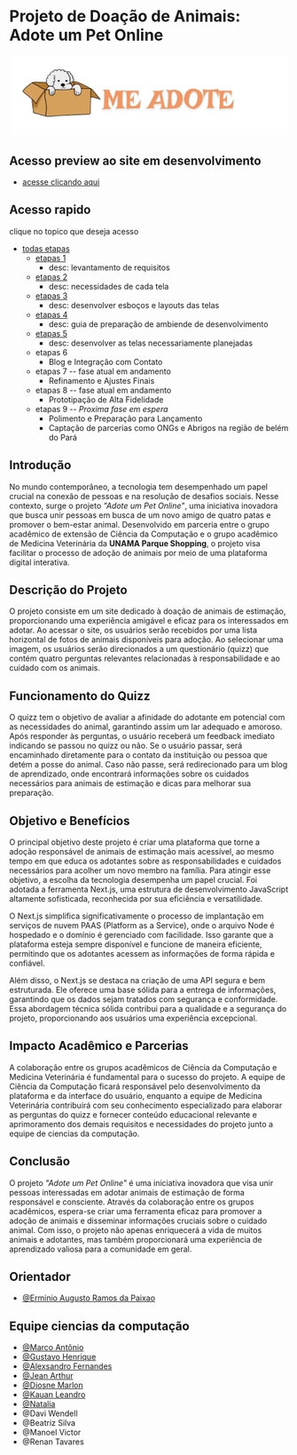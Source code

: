 # Projeto de Doação de Animais: Adote um Pet Online

![img](/images/image_logo_readmes.png)

## Acesso preview ao site em desenvolvimento

- [acesse clicando aqui](https://adote.nova-work.cloud/)

## Acesso rapido

clique no topico que deseja acesso

- [todas etapas](/etapas_dev/readme.MD)
  - [etapas 1](/etapas_dev/etapa_1/readme.MD)
    - desc: levantamento de requisitos
  - [etapas 2](/etapas_dev/etapa_2/readme.MD)
    - desc: necessidades de cada tela
  - [etapas 3](/etapas_dev/etapa_3/readme.MD)
    - desc: desenvolver esboços e layouts das telas
  - [etapas 4](/etapas_dev/etapa_4/readme.MD)
    - desc: guia de preparação de ambiende de desenvolvimento
  - [etapas 5](/etapas_dev/etapa_5/readme.MD)
    - desc: desenvolver as telas necessariamente planejadas
  - etapas 6
    - Blog e Integração com Contato
  - etapas 7 -- fase atual em andamento
    - Refinamento e Ajustes Finais
  - etapas 8 -- fase atual em andamento
    - Prototipação de Alta Fidelidade
  - etapas 9 -- _Proxima fase em espera_
    - Polimento e Preparação para Lançamento
    - Captação de parcerias como ONGs e Abrigos na região de belém do Pará

## Introdução

No mundo contemporâneo, a tecnologia tem desempenhado um papel crucial na conexão de pessoas e na resolução de desafios sociais. Nesse contexto, surge o projeto _"Adote um Pet Online"_, uma iniciativa inovadora que busca unir pessoas em busca de um novo amigo de quatro patas e promover o bem-estar animal. Desenvolvido em parceria entre o grupo acadêmico de extensão de Ciência da Computação e o grupo acadêmico de Medicina Veterinária da **UNAMA Parque Shopping**, o projeto visa facilitar o processo de adoção de animais por meio de uma plataforma digital interativa.

## Descrição do Projeto

O projeto consiste em um site dedicado à doação de animais de estimação, proporcionando uma experiência amigável e eficaz para os interessados em adotar. Ao acessar o site, os usuários serão recebidos por uma lista horizontal de fotos de animais disponíveis para adoção. Ao selecionar uma imagem, os usuários serão direcionados a um questionário (quizz) que contém quatro perguntas relevantes relacionadas à responsabilidade e ao cuidado com os animais.

## Funcionamento do Quizz

O quizz tem o objetivo de avaliar a afinidade do adotante em potencial com as necessidades do animal, garantindo assim um lar adequado e amoroso. Após responder às perguntas, o usuário receberá um feedback imediato indicando se passou no quizz ou não. Se o usuário passar, será encaminhado diretamente para o contato da instituição ou pessoa que detém a posse do animal. Caso não passe, será redirecionado para um blog de aprendizado, onde encontrará informações sobre os cuidados necessários para animais de estimação e dicas para melhorar sua preparação.

## Objetivo e Benefícios

O principal objetivo deste projeto é criar uma plataforma que torne a adoção responsável de animais de estimação mais acessível, ao mesmo tempo em que educa os adotantes sobre as responsabilidades e cuidados necessários para acolher um novo membro na família. Para atingir esse objetivo, a escolha da tecnologia desempenha um papel crucial. Foi adotada a ferramenta Next.js, uma estrutura de desenvolvimento JavaScript altamente sofisticada, reconhecida por sua eficiência e versatilidade.

O Next.js simplifica significativamente o processo de implantação em serviços de nuvem PAAS (Platform as a Service), onde o arquivo Node é hospedado e o domínio é gerenciado com facilidade. Isso garante que a plataforma esteja sempre disponível e funcione de maneira eficiente, permitindo que os adotantes acessem as informações de forma rápida e confiável.

Além disso, o Next.js se destaca na criação de uma API segura e bem estruturada. Ele oferece uma base sólida para a entrega de informações, garantindo que os dados sejam tratados com segurança e conformidade. Essa abordagem técnica sólida contribui para a qualidade e a segurança do projeto, proporcionando aos usuários uma experiência excepcional.

## Impacto Acadêmico e Parcerias

A colaboração entre os grupos acadêmicos de Ciência da Computação e Medicina Veterinária é fundamental para o sucesso do projeto. A equipe de Ciência da Computação ficará responsável pelo desenvolvimento da plataforma e da interface do usuário, enquanto a equipe de Medicina Veterinária contribuirá com seu conhecimento especializado para elaborar as perguntas do quizz e fornecer conteúdo educacional relevante e aprimoramento dos demais requisitos e necessidades do projeto junto a equipe de ciencias da computação.

## Conclusão

O projeto _"Adote um Pet Online"_ é uma iniciativa inovadora que visa unir pessoas interessadas em adotar animais de estimação de forma responsável e consciente. Através da colaboração entre os grupos acadêmicos, espera-se criar uma ferramenta eficaz para promover a adoção de animais e disseminar informações cruciais sobre o cuidado animal. Com isso, o projeto não apenas enriquecerá a vida de muitos animais e adotantes, mas também proporcionará uma experiência de aprendizado valiosa para a comunidade em geral.

## Orientador

- [@Erminio Augusto Ramos da Paixao](http://lattes.cnpq.br/3441462516404507)

## Equipe ciencias da computação

- [@Marco Antônio](https://github.com/marco0antonio0)
- [@Gustavo Henrique](https://github.com/gustavo-henrique-pereira-lima)
- [@Alexsandro Fernandes](https://github.com/AlexsandroFernandesNascimento)
- [@Jean Arthur](https://github.com/JeanArthurCostaDias)
- [@Diosne Marlon](https://github.com/DiosneMarlon)
- [@Kauan Leandro](https://github.com/kauanleandr)
- [@Natalia](https://github.com/naty63194)
- @Davi Wendell
- @Beatriz Silva
- @Manoel Victor
- @Renan Tavares
